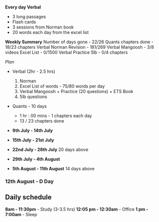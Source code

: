 **Every day Verbal**
- 3 long passages
- Flash cards
- 3 sessions from Norman book
- 20 words each day from the excel list

**Weekly Summary**
Number of days gone - 22/26
Quants chapters done - 18/23 chapters
Verbal Norman Revision - 181/269
Verbal Mangoosh - 3/8 videos
Excel List - 0/1500
Verbal Practice 5lb - 0/4 chapters 
 
_Plan_
- Verbal (2hr - 2.5 hrs)
	1. Norman 
	1. Excel List of words - 75/80 words per day
	2. Verbal Mangoosh + Practice (20 questions) + ETS Book
	2. 5lb questions
- Quants - 10 days
	- 1 hr : 00 mins - 1 chapters each day
	-  13 / 23 chapters done

- **9th July - 14th July**
- **15th July - 21st July**
- **22nd July - 28th July**
20 days above
- **29th July - 4th August**
- **5th August - 11th August**
14 days above
### 12th August - D Day

## Daily schedule
**8am - 11:30pm** - Study (3-3.5 hrs)
**12:05 pm - 12:30am** - Office
**1 pm - 7:00am** - Sleep
